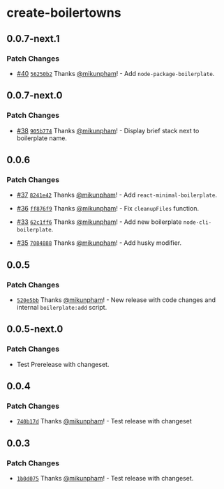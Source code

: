 # create-boilertowns

## 0.0.7-next.1

### Patch Changes

- [#40](https://github.com/boilertowns/create-boilertowns/pull/40) [`56250b2`](https://github.com/boilertowns/create-boilertowns/commit/56250b27c2d65b4aa4645b5742f654f1146ca26f) Thanks [@mikunpham](https://github.com/mikunpham)! - Add `node-package-boilerplate`.

## 0.0.7-next.0

### Patch Changes

- [#38](https://github.com/boilertowns/create-boilertowns/pull/38) [`905b774`](https://github.com/boilertowns/create-boilertowns/commit/905b77423157677e3f3d1cdf4d1e73fcb9ad29e1) Thanks [@mikunpham](https://github.com/mikunpham)! - Display brief stack next to boilerplate name.

## 0.0.6

### Patch Changes

- [#37](https://github.com/boilertowns/create-boilertowns/pull/37) [`8241e42`](https://github.com/boilertowns/create-boilertowns/commit/8241e42898160461ea9ca3de3e64c8b4c0a7b229) Thanks [@mikunpham](https://github.com/mikunpham)! - Add `react-minimal-boilerplate`.

* [#36](https://github.com/boilertowns/create-boilertowns/pull/36) [`ff876f9`](https://github.com/boilertowns/create-boilertowns/commit/ff876f92fd8e91bb6d8d560b5d826713cecb8278) Thanks [@mikunpham](https://github.com/mikunpham)! - Fix `cleanupFiles` function.

- [#33](https://github.com/boilertowns/create-boilertowns/pull/33) [`62c1ff6`](https://github.com/boilertowns/create-boilertowns/commit/62c1ff6cb8c9f90e72f62c756c9f48d37d99a271) Thanks [@mikunpham](https://github.com/mikunpham)! - Add new boilerplate `node-cli-boilerplate`.

* [#35](https://github.com/boilertowns/create-boilertowns/pull/35) [`7084888`](https://github.com/boilertowns/create-boilertowns/commit/708488877df284b88b793c099492aabf0be5a931) Thanks [@mikunpham](https://github.com/mikunpham)! - Add husky modifier.

## 0.0.5

### Patch Changes

- [`520e5bb`](https://github.com/boilertowns/create-boilertowns/commit/520e5bbb0a781d436e79794a5ef33bc7fa681147) Thanks [@mikunpham](https://github.com/mikunpham)! - New release with code changes and internal `boilerplate:add` script.

## 0.0.5-next.0

### Patch Changes

- Test Prerelease with changeset.

## 0.0.4

### Patch Changes

- [`740b17d`](https://github.com/boilertowns/create-boilertowns/commit/740b17d6d77556609b4ff70150e1115d862c8578) Thanks [@mikunpham](https://github.com/mikunpham)! - Test release with changeset

## 0.0.3

### Patch Changes

- [`1b0d075`](https://github.com/boilertowns/create-boilertowns/commit/1b0d0759bcb2470e142897097d24f4a29928f881) Thanks [@mikunpham](https://github.com/mikunpham)! - Test release with changeset.
